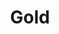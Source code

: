 ---
title: Gold
permalink: /Gold
type: Class
subclass-of: /GuildRank
enumeration-member: true
subclass-chain:
  - https://schema.org/Thing
  - https://schema.org/Intangible
  - https://schema.org/Enumeration
class-comment: |
  The gold guild rank. This is the third lowest guild rank.
  The next lower guild rank is <a href="/Silver" class="context-cs">Silver</a>.
  The next higher guild rank is <a href="/Mithril" class="context-cs">Mithril</a>.
---